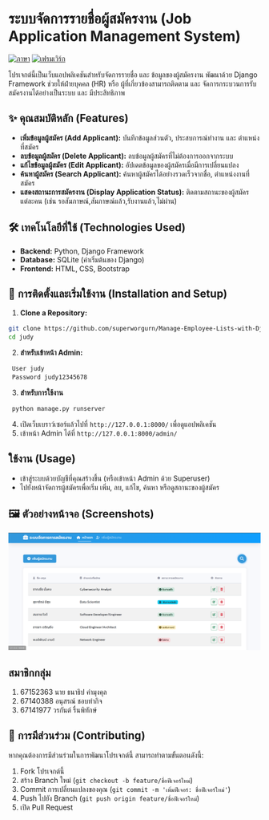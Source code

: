 # ระบบจัดการรายชื่อผู้สมัครงาน (Job Application Management System)

[![ภาษา](https://img.shields.io/badge/language-Python-blue.svg)](https://www.python.org/) [![เฟรมเวิร์ก](https://img.shields.io/badge/framework-Django-green.svg)](https://www.djangoproject.com/) 

โปรเจกต์นี้เป็นเว็บแอปพลิเคชันสำหรับจัดการรายชื่อ และ ข้อมูลของผู้สมัครงาน พัฒนาด้วย Django Framework ช่วยให้ฝ่ายบุคคล (HR) หรือ ผู้ที่เกี่ยวข้องสามารถติดตาม และ จัดการกระบวนการรับสมัครงานได้อย่างเป็นระบบ และ มีประสิทธิภาพ

## ✨ คุณสมบัติหลัก (Features)

* **เพิ่มข้อมูลผู้สมัคร (Add Applicant):** บันทึกข้อมูลส่วนตัว, ประสบการณ์ทำงาน และ ตำแหน่งที่สมัคร
* **ลบข้อมูลผู้สมัคร (Delete Applicant):** ลบข้อมูลผู้สมัครที่ไม่ต้องการออกจากระบบ
* **แก้ไขข้อมูลผู้สมัคร (Edit Applicant):** อัปเดตข้อมูลของผู้สมัครเมื่อมีการเปลี่ยนแปลง
* **ค้นหาผู้สมัคร (Search Applicant):** ค้นหาผู้สมัครได้อย่างรวดเร็วจากชื่อ, ตำแหน่งงานที่สมัคร
* **แสดงสถานะการสมัครงาน (Display Application Status):** ติดตามสถานะของผู้สมัครแต่ละคน (เช่น รอสัมภาษณ์,สัมภาษณ์แล้ว,รับงานแล้ว,ไม่ผ่าน)


## 🛠️ เทคโนโลยีที่ใช้ (Technologies Used)

* **Backend:** Python, Django Framework
* **Database:** SQLite (ค่าเริ่มต้นของ Django) 
* **Frontend:** HTML, CSS, Bootstrap 


## 🚀 การติดตั้งและเริ่มใช้งาน (Installation and Setup)

1.  **Clone a Repository:**
 ```bash
git clone https://github.com/superworgurn/Manage-Employee-Lists-with-Django.git
cd judy
```
2.  **สำหรับเข้าหน้า Admin:**
   ```bash
    User judy
    Password judy12345678
   ```
3.  **สำหรับการใช้งาน**
 ```bash
  python manage.py runserver
 ```

4.  เปิดเว็บเบราว์เซอร์แล้วไปที่ `http://127.0.0.1:8000/` เพื่อดูแอปพลิเคชัน
5.  เข้าหน้า Admin ได้ที่ `http://127.0.0.1:8000/admin/`

## ใช้งาน (Usage)

* เข้าสู่ระบบด้วยบัญชีที่คุณสร้างขึ้น (หรือเข้าหน้า Admin ด้วย Superuser)
* ไปยังหน้าจัดการผู้สมัครเพื่อเริ่ม เพิ่ม, ลบ, แก้ไข, ค้นหา หรือดูสถานะของผู้สมัคร

## 🖼️ ตัวอย่างหน้าจอ (Screenshots)

![enter image description here](https://github.com/superworgurn/Manage-Employee-Lists-with-Django/blob/main/Screenshot.png?raw=true)

## สมาชิกกลุ่ม
 1. 67152363 นาย ธนาธิป คำมุงคุล
 2. 67140388 อนุสรณ์ ชอบทำกิจ
 3. 67141977 วรกันต์ รื่นพิทักษ์

## 🤝 การมีส่วนร่วม (Contributing)

หากคุณต้องการมีส่วนร่วมในการพัฒนาโปรเจกต์นี้ สามารถทำตามขั้นตอนดังนี้:

1.  Fork โปรเจกต์นี้
2.  สร้าง Branch ใหม่ (`git checkout -b feature/ชื่อฟีเจอร์ใหม่`)
3.  Commit การเปลี่ยนแปลงของคุณ (`git commit -m 'เพิ่มฟีเจอร์: ชื่อฟีเจอร์ใหม่'`)
4.  Push ไปยัง Branch (`git push origin feature/ชื่อฟีเจอร์ใหม่`)
5.  เปิด Pull Request
